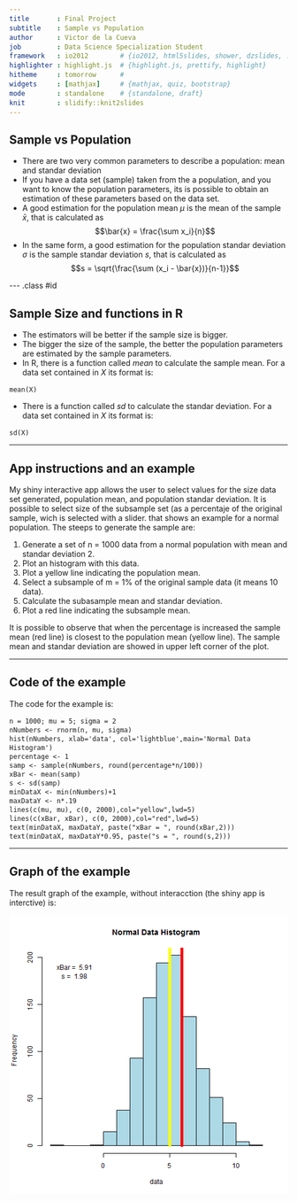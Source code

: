 ```yaml
---
title       : Final Project
subtitle    : Sample vs Population
author      : Victor de la Cueva
job         : Data Science Specialization Student
framework   : io2012        # {io2012, html5slides, shower, dzslides, ...}
highlighter : highlight.js  # {highlight.js, prettify, highlight}
hitheme     : tomorrow      # 
widgets     : [mathjax]     # {mathjax, quiz, bootstrap}
mode        : standalone    # {standalone, draft}
knit        : slidify::knit2slides
---
```


## Sample vs Population
* There are two very common parameters to describe a population: mean and standar deviation
* If you have a data set (sample) taken from the a population, and you want to know the population parameters, its is possible to obtain an estimation of these parameters based on the data set.
* A good estimation for the population mean $\mu$ is the mean of the sample $\bar{x}$, that is calculated as $$\bar{x} = \frac{\sum x_i}{n}$$
* In the same form, a good estimation for the population standar deviation $\sigma$ is the sample standar deviation $s$, that is calculated as $$s = \sqrt{\frac{\sum (x_i - \bar{x})}{n-1}}$$

--- .class #id 

## Sample Size and functions in R

* The estimators will be better if the sample size is bigger.
* The bigger the size of the sample, the better the population parameters are estimated by the sample parameters.
* In R, there is a function called $mean$ to calculate the sample mean. For a data set contained in $X$ its format is:

```
mean(X)
```

* There is a function called $sd$ to calculate the standar deviation. For a data set contained in $X$ its format is:

```
sd(X)
```

--- 

## App instructions and an example

My shiny interactive app allows the user to select values for the size data set generated, population mean, and population standar deviation. It is possible to select size of the subsample set (as a percentaje of the original sample, wich is selected with a slider. that shows an example for a normal population. The steeps to generate the sample are:

1. Generate a set of n = 1000 data from a normal population with mean and standar deviation 2.
2. Plot an histogram with this data.
3. Plot a yellow line indicating the population mean.
4. Select a subsample of m = 1% of the original sample data (it means 10 data).
5. Calculate the subasample mean and standar deviation.
4. Plot a red line indicating the subsample mean.  

It is possible to observe that when the percentage is increased the sample mean (red line) is closest to the population mean (yellow line). The sample mean and standar deviation are showed in upper left corner of the plot.

---

## Code of the example

The code for the example is:

```
n = 1000; mu = 5; sigma = 2
nNumbers <- rnorm(n, mu, sigma)
hist(nNumbers, xlab='data', col='lightblue',main='Normal Data Histogram')
percentage <- 1
samp <- sample(nNumbers, round(percentage*n/100))
xBar <- mean(samp)
s <- sd(samp)
minDataX <- min(nNumbers)+1
maxDataY <- n*.19
lines(c(mu, mu), c(0, 2000),col="yellow",lwd=5)
lines(c(xBar, xBar), c(0, 2000),col="red",lwd=5)   
text(minDataX, maxDataY, paste("xBar = ", round(xBar,2)))
text(minDataX, maxDataY*0.95, paste("s = ", round(s,2)))
```

---

## Graph of the example

The result graph of the example, without interacction (the shiny app is interctive) is:

![plot of chunk unnamed-chunk-1](assets/fig/unnamed-chunk-1-1.png)


